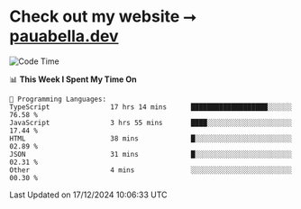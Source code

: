 # Check out my website ⭢ [pauabella.dev](https://pauabella.dev)

<!--START_SECTION:waka-->
![Code Time](http://img.shields.io/badge/Code%20Time-3%2C975%20hrs%2046%20mins-blue)

📊 **This Week I Spent My Time On** 

```text
💬 Programming Languages: 
TypeScript               17 hrs 14 mins      ███████████████████░░░░░░   76.58 % 
JavaScript               3 hrs 55 mins       ████░░░░░░░░░░░░░░░░░░░░░   17.44 % 
HTML                     38 mins             █░░░░░░░░░░░░░░░░░░░░░░░░   02.89 % 
JSON                     31 mins             █░░░░░░░░░░░░░░░░░░░░░░░░   02.31 % 
Other                    4 mins              ░░░░░░░░░░░░░░░░░░░░░░░░░   00.30 % 
```


 Last Updated on 17/12/2024 10:06:33 UTC
<!--END_SECTION:waka-->
